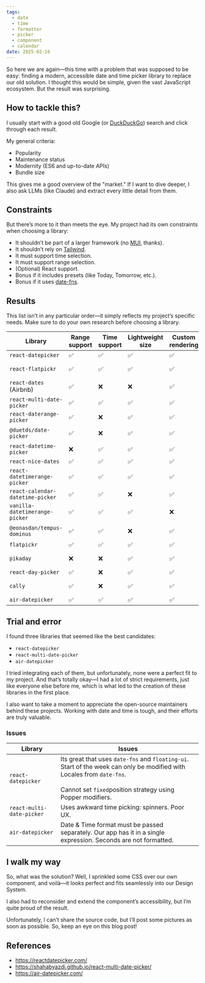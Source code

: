 ```yaml
---
tags:
  - date
  - time
  - formatter
  - picker
  - component
  - calendar
date: 2025-02-16
---
```

So here we are again—this time with a problem that was supposed to be easy: finding a modern, accessible date and time picker library to replace our old solution. I thought this would be simple, given the vast JavaScript ecosystem. But the result was surprising.
## How to tackle this? 
I usually start with a good old Google (or [DuckDuckGo](https://duckduckgo.com/)) search and click through each result.

My general criteria:
- Popularity
- Maintenance status
- Modernity (ES6 and up-to-date APIs)
- Bundle size

This gives me a good overview of the "market." If I want to dive deeper, I also ask LLMs (like Claude) and extract every little detail from them.

## Constraints
But there’s more to it than meets the eye. My project had its own constraints when choosing a library:
- It shouldn’t be part of a larger framework (no [MUI](https://mui.com/), thanks).
- It shouldn’t rely on [Tailwind](https://tailwindcss.com/).
- It must support time selection.
- It must support range selection.
- (Optional) React support.
- Bonus if it includes presets (like Today, Tomorrow, etc.).
- Bonus if it uses [date-fns](https://date-fns.org/).
## Results
This list isn’t in any particular order—it simply reflects my project’s specific needs. Make sure to do your own research before choosing a library.

| Library                          | Range support | Time support | Lightweight size | Custom rendering | 3rd-patry deps.  | Type          |
| -------------------------------- | ------------- | ------------ | ---------------- | ---------------- | ---------------- | ------------- |
| `react-datepicker`               | ✅             | ✅            | ✅                | ✅                | None             | React         |
| `react-flatpickr`                | ✅             | ✅            | ✅                | ✅                | Flatpickr        | React wrapper |
| `react-dates` (Airbnb)           | ✅             | ❌            | ❌                | ✅                | ❌ Moment.js      | React         |
| `react-multi-date-picker`        | ✅             | ✅            | ✅                | ✅                | None             | React         |
| `react-daterange-picker`         | ✅             | ❌            | ✅                | ✅                | None             | React         |
| `@duetds/date-picker`            | ✅             | ❌            | ✅                | ✅                | Web Component    | Web Component |
| `react-datetime-picker`          | ❌             | ✅            | ✅                | ✅                | `react-calendar` | React         |
| `react-nice-dates`               | ✅             | ✅            | ✅                | ✅                | ❌ Day.js         | React         |
| `react-datetimerange-picker`     | ✅             | ✅            | ✅                | ✅                | `react-calendar` | React         |
| `react-calendar-datetime-picker` | ✅             | ✅            | ❌                | ✅                | ❌ Day.js         | React         |
| `vanilla-datetimerange-picker`   | ✅             | ✅            | ✅                | ❌                | None             | Vanilla JS    |
| `@eonasdan/tempus-dominus`       | ✅             | ✅            | ❌                | ✅                | ❌ Bootstrap 5    | Vanilla JS    |
| `flatpickr`                      | ✅             | ✅            | ✅                | ✅                | None             | Vanilla JS    |
| `pikaday`                        | ❌             | ❌            | ✅                | ✅                | ❌ Moment.js      | Vanilla JS    |
| `react-day-picker`               | ✅             | ❌            | ✅                | ✅                | None             | React         |
| `cally`                          | ✅             | ❌            | ✅                | ✅                | None             | Web Component |
| `air-datepicker`                 | ✅             | ✅            | ✅                | ✅                | None             | Vanilla JS    |

## Trial and error
I found three libraries that seemed like the best candidates:

- `react-datepicker` 
- `react-multi-date-picker`
- `air-datepicker`

I tried integrating each of them, but unfortunately, none were a perfect fit to my project. And that’s totally okay—I had a lot of strict requirements, just like everyone else before me, which is what led to the creation of these libraries in the first place.

I also want to take a moment to appreciate the open-source maintainers behind these projects. Working with date and time is tough, and their efforts are truly valuable.

### Issues

| Library                   | **Issues**                                                                                                                                                                                |
| ------------------------- | ----------------------------------------------------------------------------------------------------------------------------------------------------------------------------------------- |
| `react-datepicker`        | Its great that uses `date-fns` and `floating-ui`. Start of the week can only be modified with Locales from `date-fns`.<br><br>Cannot set `fixed`position strategy using Popper modifiers. |
| `react-multi-date-picker` | Uses awkward time picking: spinners. Poor UX.                                                                                                                                             |
| `air-datepicker`          | Date & Time format must be passed separately. Our app has it in a single expression. Seconds are not formatted.                                                                           |
## I walk my way
So, what was the solution? Well, I sprinkled some CSS over our own component, and voilà—it looks perfect and fits seamlessly into our Design System.

I also had to reconsider and extend the component’s accessibility, but I’m quite proud of the result.

Unfortunately, I can’t share the source code, but I’ll post some pictures as soon as possible. So, keep an eye on this blog post!

## References
- https://reactdatepicker.com/
- https://shahabyazdi.github.io/react-multi-date-picker/
- https://air-datepicker.com/






 